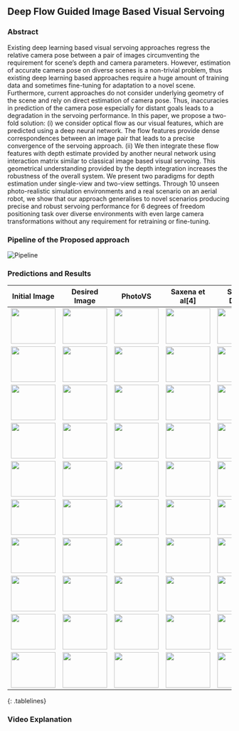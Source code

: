 ## Deep  Flow  Guided  Image  Based  Visual  Servoing

### Abstract

Existing  deep  learning  based  visual  servoing  approaches  regress  the  relative  camera  pose  between  a  pair  of images  circumventing  the  requirement  for  scene’s  depth  and camera  parameters.  However,  estimation  of  accurate  camera pose  on  diverse  scenes  is  a  non-trivial  problem,  thus  existing deep  learning  based  approaches  require  a  huge  amount  of training  data  and  sometimes  fine-tuning  for  adaptation  to  a novel scene. Furthermore, current approaches do not consider underlying geometry of the scene and rely on direct estimation of camera pose. Thus, inaccuracies in prediction of the camera pose  especially  for  distant  goals  leads  to  a  degradation  in  the servoing  performance.  In  this  paper,  we  propose  a  two-fold solution:  (i)  we  consider  optical  flow  as  our  visual  features, which  are  predicted  using  a  deep  neural  network.  The  flow features provide dense correspondences between an image pair that  leads  to  a  precise  convergence  of  the  servoing  approach. (ii)  We  then  integrate  these  flow  features  with  depth  estimate  provided  by  another  neural  network  using  interaction matrix  similar  to  classical  image  based  visual  servoing.  This geometrical  understanding  provided  by  the  depth  integration increases the robustness of the overall system. We present two paradigms  for  depth  estimation  under  single-view  and  two-view  settings.  Through  10  unseen  photo-realistic  simulation environments  and  a  real  scenario  on  an  aerial  robot,  we  show that  our  approach  generalises  to  novel  scenarios  producing precise   and   robust   servoing   performance   for   6   degrees   of freedom  positioning  task  over  diverse  environments  with  even large  camera  transformations  without  any  requirement  for retraining  or  fine-tuning. 

### Pipeline of the Proposed approach

![Pipeline](https://i.imgur.com/8VOqFsb.png)
### Predictions and Results

<style>
.tablelines table, .tablelines td, .tablelines th {
        border: 1px solid black;
        width : 20px;
        height : 20px;
        }
</style>
|Initial Image|Desired Image|PhotoVS| Saxena et al[4]  | Sensor Depth  | Depth Network  | Flow Depth  |
|:-:|---|---|---|---|---|---|
|  <img align="center" width="100" height="80" src="https://raw.githubusercontent.com/harishyvs/FlowBasedIBVS/master/Work/TrueDepth/ROANE/init.png"> | <img align="center" width="100" height="80" src="https://raw.githubusercontent.com/harishyvs/FlowBasedIBVS/master/Work/TrueDepth/ROANE/des.png "> |<img align="center" width="100" height="80" src="https://raw.githubusercontent.com/harishyvs/FlowBasedIBVS/master/Work/PhotoVS/ROANE/ferror.png "> | <img align="center" width="100" height="80" src="https://raw.githubusercontent.com/harishyvs/FlowBasedIBVS/master/Work/ICRA17/ROANE/ferror.png "> |<img align="center" width="100" height="80" src="https://raw.githubusercontent.com/harishyvs/FlowBasedIBVS/master/Work/TrueDepth/ROANE/ferror.png"> | <img align="center" width="100" height="80" src="https://raw.githubusercontent.com/harishyvs/FlowBasedIBVS/master/Work/DepthNetwork/ROANE/ferror.png "> |<img align="center" width="100" height="80" src="https://raw.githubusercontent.com/harishyvs/FlowBasedIBVS/master/Work/FlowDepth/ROANE/ferror.png"> |
| <img align="center" width="100" height="80" src="https://raw.githubusercontent.com/harishyvs/FlowBasedIBVS/master/Work/TrueDepth/BALLOU/init.png"> |<img align="center" width="100" height="80" src="https://raw.githubusercontent.com/harishyvs/FlowBasedIBVS/master/Work/TrueDepth/BALLOU/des.png "> |<img align="center" width="100" height="80" src="https://raw.githubusercontent.com/harishyvs/FlowBasedIBVS/master/Work/PhotoVS/BALLOU/ferror.png "> | <img align="center" width="100" height="80" src="https://raw.githubusercontent.com/harishyvs/FlowBasedIBVS/master/Work/ICRA17/BALLOU/ferror.png "> |<img align="center" width="100" height="80" src="https://raw.githubusercontent.com/harishyvs/FlowBasedIBVS/master/Work/TrueDepth/BALLOU/ferror.png"> | <img align="center" width="100" height="80" src="https://raw.githubusercontent.com/harishyvs/FlowBasedIBVS/master/Work/DepthNetwork/BALLOU/ferror.png "> |<img align="center" width="100" height="80" src="https://raw.githubusercontent.com/harishyvs/FlowBasedIBVS/master/Work/FlowDepth/BALLOU/ferror.png"> |
|  <img align="center" width="100" height="80" src="https://raw.githubusercontent.com/harishyvs/FlowBasedIBVS/master/Work/TrueDepth/STOKES/init.png "> |<img align="center" width="100" height="80" src="https://raw.githubusercontent.com/harishyvs/FlowBasedIBVS/master/Work/TrueDepth/STOKES/des.png "> |<img align="center" width="100" height="80" src="https://raw.githubusercontent.com/harishyvs/FlowBasedIBVS/master/Work/PhotoVS/STOKES/ferror.png "> | <img align="center" width="100" height="80" src="https://raw.githubusercontent.com/harishyvs/FlowBasedIBVS/master/Work/ICRA17/STOKES/ferror.png "> |<img align="center" width="100" height="80" src="https://raw.githubusercontent.com/harishyvs/FlowBasedIBVS/master/Work/TrueDepth/STOKES/ferror.png"> | <img align="center" width="100" height="80" src="https://raw.githubusercontent.com/harishyvs/FlowBasedIBVS/master/Work/DepthNetwork/STOKES/ferror.png "> |<img align="center" width="100" height="80" src="https://raw.githubusercontent.com/harishyvs/FlowBasedIBVS/master/Work/FlowDepth/STOKES/ferror.png"> |
|   <img align="center" width="100" height="80" src="https://raw.githubusercontent.com/harishyvs/FlowBasedIBVS/master/Work/TrueDepth/MESIC/init.png"> |<img align="center" width="100" height="80" src="https://raw.githubusercontent.com/harishyvs/FlowBasedIBVS/master/Work/TrueDepth/MESIC/des.png "> |<img align="center" width="100" height="80" src="https://raw.githubusercontent.com/harishyvs/FlowBasedIBVS/master/Work/PhotoVS/MESIC/ferror.png "> | <img align="center" width="100" height="80" src="https://raw.githubusercontent.com/harishyvs/FlowBasedIBVS/master/Work/ICRA17/MESIC/ferror.png "> |<img align="center" width="100" height="80" src="https://raw.githubusercontent.com/harishyvs/FlowBasedIBVS/master/Work/TrueDepth/MESIC/ferror.png"> | <img align="center" width="100" height="80" src="https://raw.githubusercontent.com/harishyvs/FlowBasedIBVS/master/Work/DepthNetwork/MESIC/ferror.png "> |<img align="center" width="100" height="80" src="https://raw.githubusercontent.com/harishyvs/FlowBasedIBVS/master/Work/FlowDepth/MESIC/ferror.png"> |
|   <img align="center" width="100" height="80" src="https://raw.githubusercontent.com/harishyvs/FlowBasedIBVS/master/Work/TrueDepth/ARKANSAW/init.png"> | <img align="center" width="100" height="80" src="https://raw.githubusercontent.com/harishyvs/FlowBasedIBVS/master/Work/TrueDepth/ARKANSAW/des.png "> |<img align="center" width="100" height="80" src="https://raw.githubusercontent.com/harishyvs/FlowBasedIBVS/master/Work/PhotoVS/ARKANSAW/ferror.png "> | <img align="center" width="100" height="80" src="https://raw.githubusercontent.com/harishyvs/FlowBasedIBVS/master/Work/ICRA17/ARKANSAW/ferror.png "> |<img align="center" width="100" height="80" src="https://raw.githubusercontent.com/harishyvs/FlowBasedIBVS/master/Work/TrueDepth/ARKANSAW/ferror.png"> | <img align="center" width="100" height="80" src="https://raw.githubusercontent.com/harishyvs/FlowBasedIBVS/master/Work/DepthNetwork/ARKANSAW/ferror.png "> |<img align="center" width="100" height="80" src="https://raw.githubusercontent.com/harishyvs/FlowBasedIBVS/master/Work/FlowDepth/ARKANSAW/ferror.png"> |
|  <img align="center" width="100" height="80" src="https://raw.githubusercontent.com/harishyvs/FlowBasedIBVS/master/Work/TrueDepth/PABLO/init.png"> |<img align="center" width="100" height="80" src="https://raw.githubusercontent.com/harishyvs/FlowBasedIBVS/master/Work/TrueDepth/PABLO/des.png "> |<img align="center" width="100" height="80" src="https://raw.githubusercontent.com/harishyvs/FlowBasedIBVS/master/Work/PhotoVS/PABLO/ferror.png "> | <img align="center" width="100" height="80" src="https://raw.githubusercontent.com/harishyvs/FlowBasedIBVS/master/Work/ICRA17/PABLO/ferror.png "> |<img align="center" width="100" height="80" src="https://raw.githubusercontent.com/harishyvs/FlowBasedIBVS/master/Work/TrueDepth/PABLO/ferror.png"> | <img align="center" width="100" height="80" src="https://raw.githubusercontent.com/harishyvs/FlowBasedIBVS/master/Work/DepthNetwork/PABLO/ferror.png "> |<img align="center" width="100" height="80" src="https://raw.githubusercontent.com/harishyvs/FlowBasedIBVS/master/Work/FlowDepth/PABLO/ferror.png"> |
|  <img align="center" width="100" height="80" src="https://raw.githubusercontent.com/harishyvs/FlowBasedIBVS/master/Work/TrueDepth/EUDORA/init.png"> |  <img align="center" width="100" height="80" src="https://raw.githubusercontent.com/harishyvs/FlowBasedIBVS/master/Work/TrueDepth/EUDORA/des.png "> |<img align="center" width="100" height="80" src="https://raw.githubusercontent.com/harishyvs/FlowBasedIBVS/master/Work/PhotoVS/EUDORA/ferror.png "> | <img align="center" width="100" height="80" src="https://raw.githubusercontent.com/harishyvs/FlowBasedIBVS/master/Work/ICRA17/EUDORA/ferror.png "> |<img align="center" width="100" height="80" src="https://raw.githubusercontent.com/harishyvs/FlowBasedIBVS/master/Work/TrueDepth/EUDORA/ferror.png"> | <img align="center" width="100" height="80" src="https://raw.githubusercontent.com/harishyvs/FlowBasedIBVS/master/Work/DepthNetwork/EUDORA/ferror.png "> |<img align="center" width="100" height="80" src="https://raw.githubusercontent.com/harishyvs/FlowBasedIBVS/master/Work/FlowDepth/EUDORA/ferror.png"> |
|  <img align="center" width="100" height="80" src="https://raw.githubusercontent.com/harishyvs/FlowBasedIBVS/master/Work/TrueDepth/QUANTICO/init.png"> |<img align="center" width="100" height="80" src="https://raw.githubusercontent.com/harishyvs/FlowBasedIBVS/master/Work/TrueDepth/QUANTICO/des.png "> |<img align="center" width="100" height="80" src="https://raw.githubusercontent.com/harishyvs/FlowBasedIBVS/master/Work/PhotoVS/QUANTICO/ferror.png "> | <img align="center" width="100" height="80" src="https://raw.githubusercontent.com/harishyvs/FlowBasedIBVS/master/Work/ICRA17/QUANTICO/ferror.png "> |<img align="center" width="100" height="80" src="https://raw.githubusercontent.com/harishyvs/FlowBasedIBVS/master/Work/TrueDepth/QUANTICO/ferror.png"> | <img align="center" width="100" height="80" src="https://raw.githubusercontent.com/harishyvs/FlowBasedIBVS/master/Work/DepthNetwork/QUANTICO/ferror.png "> |<img align="center" width="100" height="80" src="https://raw.githubusercontent.com/harishyvs/FlowBasedIBVS/master/Work/FlowDepth/QUANTICO/ferror.png"> |
| <img align="center" width="100" height="80" src="https://raw.githubusercontent.com/harishyvs/FlowBasedIBVS/master/Work/TrueDepth/HILLSDALE/init.png"> | <img align="center" width="100" height="80" src="https://raw.githubusercontent.com/harishyvs/FlowBasedIBVS/master/Work/TrueDepth/HILLSDALE/des.png "> |<img align="center" width="100" height="80" src="https://raw.githubusercontent.com/harishyvs/FlowBasedIBVS/master/Work/PhotoVS/HILLSDALE/ferror.png "> | <img align="center" width="100" height="80" src="https://raw.githubusercontent.com/harishyvs/FlowBasedIBVS/master/Work/ICRA17/HILLSDALE/ferror.png "> |<img align="center" width="100" height="80" src="https://raw.githubusercontent.com/harishyvs/FlowBasedIBVS/master/Work/TrueDepth/HILLSDALE/ferror.png"> | <img align="center" width="100" height="80" src="https://raw.githubusercontent.com/harishyvs/FlowBasedIBVS/master/Work/DepthNetwork/HILLSDALE/ferror.png "> |<img align="center" width="100" height="80" src="https://raw.githubusercontent.com/harishyvs/FlowBasedIBVS/master/Work/FlowDepth/HILLSDALE/ferror.png"> |
| <img align="center" width="100" height="80" src="https://raw.githubusercontent.com/harishyvs/FlowBasedIBVS/master/Work/TrueDepth/DENMARK/init.png"> |<img align="center" width="100" height="80" src="https://raw.githubusercontent.com/harishyvs/FlowBasedIBVS/master/Work/TrueDepth/DENMARK/des.png "> |<img align="center" width="100" height="80" src="https://raw.githubusercontent.com/harishyvs/FlowBasedIBVS/master/Work/PhotoVS/DENMARK/ferror.png "> | <img align="center" width="100" height="80" src="https://raw.githubusercontent.com/harishyvs/FlowBasedIBVS/master/Work/ICRA17/DENMARK/ferror.png "> |<img align="center" width="100" height="80" src="https://raw.githubusercontent.com/harishyvs/FlowBasedIBVS/master/Work/TrueDepth/DENMARK/ferror.png"> | <img align="center" width="100" height="80" src="https://raw.githubusercontent.com/harishyvs/FlowBasedIBVS/master/Work/DepthNetwork/DENMARK/ferror.png "> |<img align="center" width="100" height="80" src="https://raw.githubusercontent.com/harishyvs/FlowBasedIBVS/master/Work/FlowDepth/DENMARK/ferror.png"> |
{: .tablelines}
### Video Explanation
